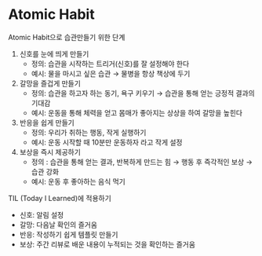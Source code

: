 # Atomic Habit

Atomic Habit으로 습관만들기 위한 단계

1. 신호를 눈에 띄게 만들기
    - 정의: 습관을 시작하는 트리거(신호)를 잘 설정해야 한다
    - 예시: 물을 마시고 싶은 습관 → 물병을 항상 책상에 두기
2. 갈망을 즐겁게 만들기
    - 정의: 습관을 하고자 하는 동기, 욕구 키우기 → 습관을 통해 얻는 긍정적 결과의 기대감
    - 예시: 운동을 통해 체력을 얻고 몸매가 좋아지는 상상을 하여 갈망을 높힌다
3. 반응을 쉽게 만들기
    - 정의: 우리가 취하는 행동, 작게 실행하기
    - 예시: 운동 시작할 때 10분만 운동하자 라고 작게 설정
4. 보상을 즉시 제공하기
    - 정의 : 습관을 통해 얻는 결과, 반복하게 만드는 힘 → 행동 후 즉각적인 보상 → 습관 강화
    - 예시: 운동 후 좋아하는 음식 먹기

TIL (Today I Learned)에 적용하기
- 신호: 알림 설정
- 갈망: 다음날 확인의 즐거움
- 반응: 작성하기 쉽게 템플릿 만들기
- 보상: 주간 리뷰로 배운 내용이 누적되는 것을 확인하는 즐거움